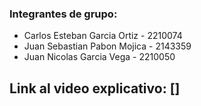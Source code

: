 ### Integrantes de grupo:
- Carlos Esteban Garcia Ortiz - 2210074
- Juan Sebastian Pabon Mojica - 2143359
- Juan Nicolas Garcia Vega - 2210050

## Link al video explicativo: []
